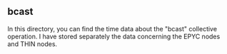 ## bcast

In this directory, you can find the time data about the "bcast" collective operation.
I have stored separately the data concerning the EPYC nodes and THIN nodes.